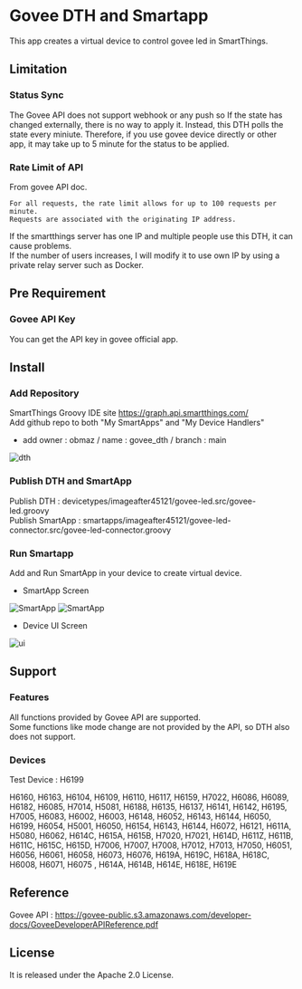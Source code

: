 # Govee DTH and Smartapp
This app creates a virtual device to control govee led in SmartThings.

## Limitation
### Status Sync
The Govee API does not support webhook or any push so If the state has changed externally, there is no way to apply it. Instead, this DTH polls the state every miniute. Therefore, if you use govee device directly or other app, it may take up to 5 minute for the status to be applied.

### Rate Limit of API
From govee API doc. 
```
For all requests, the rate limit allows for up to 100 requests per minute. 
Requests are associated with the originating IP address.
```

If the smartthings server has one IP and multiple people use this DTH, it can cause problems.  
If the number of users increases, I will modify it to use own IP by using a private relay server such as Docker.  

## Pre Requirement
### Govee API Key
You can get the API key in govee official app.  

## Install
### Add Repository
SmartThings Groovy IDE site https://graph.api.smartthings.com/  
Add github repo to both "My SmartApps" and "My Device Handlers"
- add owner : obmaz / name : govee_dth / branch : main

![dth](./readme_images/repo_add.png)

### Publish DTH and SmartApp
Publish DTH : devicetypes/imageafter45121/govee-led.src/govee-led.groovy  
Publish SmartApp : smartapps/imageafter45121/govee-led-connector.src/govee-led-connector.groovy

### Run Smartapp
Add and Run SmartApp in your device to create virtual device.  

* SmartApp Screen

![SmartApp](./readme_images/smartapp1.jpg)
![SmartApp](./readme_images/smartapp2.jpg)

* Device UI Screen

![ui](./readme_images/app1.jpg)

## Support
### Features
All functions provided by Govee API are supported.  
Some functions like mode change are not provided by the API, so DTH also does not support.  

### Devices
Test Device : H6199  
  
H6160, H6163,
H6104, H6109, H6110, H6117, H6159, H7022, H6086, H6089, H6182,
H6085, H7014, H5081, H6188, H6135, H6137, H6141, H6142, H6195,
H7005, H6083, H6002, H6003, H6148, H6052, H6143, H6144, H6050,
H6199, H6054, H5001, H6050, H6154, H6143, H6144, H6072, H6121,
H611A, H5080, H6062, H614C, H615A, H615B, H7020, H7021, H614D,
H611Z, H611B, H611C, H615C, H615D, H7006, H7007, H7008, H7012,
H7013, H7050, H6051, H6056, H6061, H6058, H6073, H6076, H619A,
H619C, H618A, H618C, H6008, H6071, H6075 , H614A, H614B, H614E,
H618E, H619E

## Reference
Govee API : https://govee-public.s3.amazonaws.com/developer-docs/GoveeDeveloperAPIReference.pdf
## License
It is released under the Apache 2.0 License.
